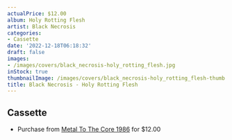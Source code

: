 ```yaml
---
actualPrice: $12.00
album: Holy Rotting Flesh
artist: Black Necrosis
categories:
- Cassette
date: '2022-12-18T06:18:32'
draft: false
images:
- /images/covers/black_necrosis-holy_rotting_flesh.jpg
inStock: true
thumbnailImage: /images/covers/black_necrosis-holy_rotting_flesh-thumb.jpg
title: Black Necrosis - Holy Rotting Flesh
---
```


## Cassette
* Purchase from [Metal To The Core 1986](https://metaltothecore1986.com/shop/black-necrosis-holy-rotting-flesh-cassette/) for $12.00
